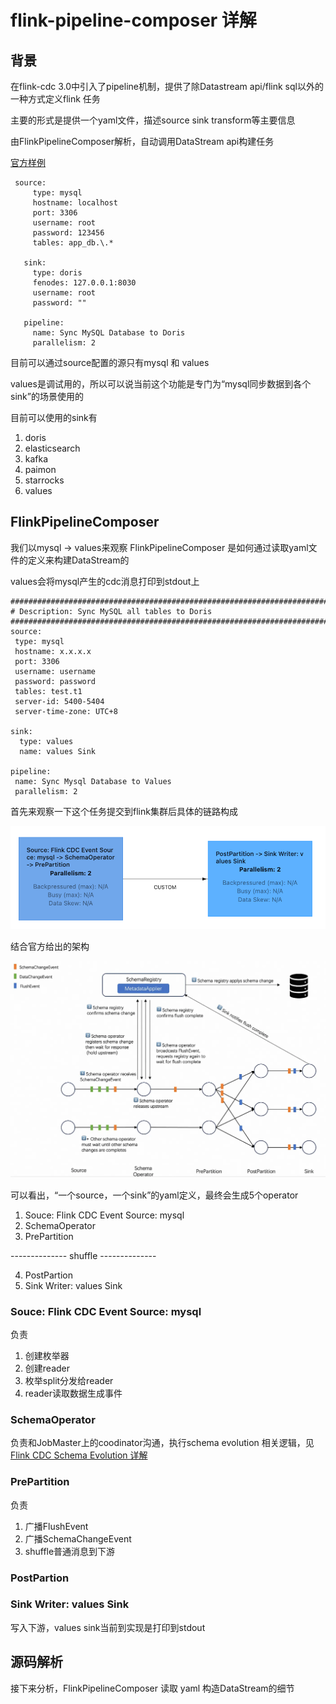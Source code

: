# flink-pipeline-composer 详解

## 背景

在flink-cdc 3.0中引入了pipeline机制，提供了除Datastream api/flink sql以外的一种方式定义flink 任务

主要的形式是提供一个yaml文件，描述source sink transform等主要信息

由FlinkPipelineComposer解析，自动调用DataStream api构建任务

[官方样例](https://nightlies.apache.org/flink/flink-cdc-docs-master/zh/docs/core-concept/data-pipeline/)

```
 source:
     type: mysql
     hostname: localhost
     port: 3306
     username: root
     password: 123456
     tables: app_db.\.*

   sink:
     type: doris
     fenodes: 127.0.0.1:8030
     username: root
     password: ""

   pipeline:
     name: Sync MySQL Database to Doris
     parallelism: 2
```

目前可以通过source配置的源只有mysql 和 values

values是调试用的，所以可以说当前这个功能是专门为“mysql同步数据到各个sink”的场景使用的

目前可以使用的sink有

1. doris
2. elasticsearch
3. kafka
4. paimon
5. starrocks
6. values


## FlinkPipelineComposer

我们以mysql -> values来观察 FlinkPipelineComposer 是如何通过读取yaml文件的定义来构建DataStream的

values会将mysql产生的cdc消息打印到stdout上

```
################################################################################
# Description: Sync MySQL all tables to Doris
################################################################################
source:
 type: mysql
 hostname: x.x.x.x
 port: 3306
 username: username
 password: password
 tables: test.t1
 server-id: 5400-5404
 server-time-zone: UTC+8

sink:
  type: values
  name: values Sink

pipeline:
 name: Sync Mysql Database to Values
 parallelism: 2
```

首先来观察一下这个任务提交到flink集群后具体的链路构成

![1](image.png)

结合官方给出的架构

![alt text](image-1.png)

可以看出，“一个source，一个sink”的yaml定义，最终会生成5个operator

1. Souce: Flink CDC Event Source: mysql
2. SchemaOperator
3. PrePartition

-------------- shuffle --------------

4. PostPartion
5. Sink Writer: values Sink

### Souce: Flink CDC Event Source: mysql

负责

1. 创建枚举器
2. 创建reader
3. 枚举split分发给reader
4. reader读取数据生成事件

### SchemaOperator
负责和JobMaster上的coodinator沟通，执行schema evolution 相关逻辑，见[Flink CDC Schema Evolution 详解](https://github.com/freelw/linux_learn_diary/tree/master/flink-cdc-learn)

### PrePartition

负责

1. 广播FlushEvent
2. 广播SchemaChangeEvent
3. shuffle普通消息到下游

### PostPartion

### Sink Writer: values Sink

写入下游，values sink当前到实现是打印到stdout

## 源码解析

接下来分析，FlinkPipelineComposer 读取 yaml 构造DataStream的细节

